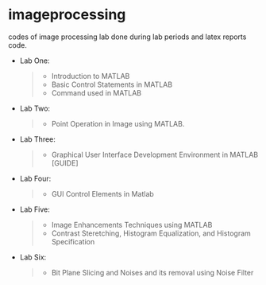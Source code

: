 # imageprocessing
codes of image processing lab done during lab periods and latex reports code.

* Lab One:
   > * Introduction to MATLAB
   > * Basic Control Statements in MATLAB
   > * Command used in MATLAB   
* Lab Two:
  > * Point Operation in Image using MATLAB.
* Lab Three:
  > * Graphical User Interface Development Environment in MATLAB [GUIDE]       
* Lab Four:
  > * GUI Control Elements in Matlab
        
* Lab Five:
  > * Image Enhancements Techniques using MATLAB
  > * Contrast Steretching, Histogram Equalization, and Histogram Specification    
* Lab Six:
  > * Bit Plane Slicing and Noises and its removal using Noise Filter
